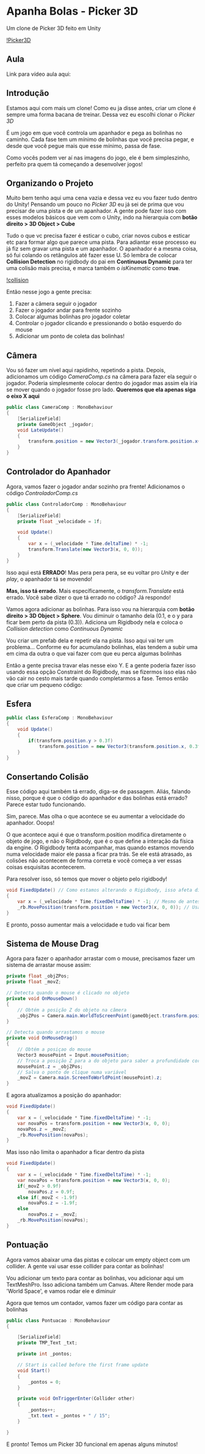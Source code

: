 # Apanha Bolas - Picker 3D

Um clone de Picker 3D feito em Unity

[!Picker3D](/picker3d.png)

## Aula

Link para vídeo aula aqui: 

## Introdução

Estamos aqui com mais um clone! Como eu ja disse antes, criar um clone é sempre uma forma bacana de treinar. Dessa vez eu escolhi clonar o _Picker 3D_

É um jogo em que você controla um apanhador e pega as bolinhas no caminho. Cada fase tem um mínimo de bolinhas que você precisa pegar, e desde que você pegue mais que esse mínimo, passa de fase.

Como vocês podem ver aí nas imagens do jogo, ele é bem simpleszinho, perfeito pra quem tá começando a desenvolver jogos!

## Organizando o Projeto

Muito bem tenho aqui uma cena vazia e dessa vez eu vou fazer tudo dentro do Unity! Pensando um pouco no _Picker 3D_ eu já sei de prima que vou precisar de uma pista e de um apanhador. A gente pode fazer isso com esses modelos básicos que vem com o Unity, indo na hierarquia com __botão direito > 3D Object > Cube__

Tudo o que vc precisa fazer é esticar o cubo, criar novos cubos e esticar etc para formar algo que parece uma pista. Para adiantar esse processo eu já fiz sem gravar uma pista e um apanhador. O apanhador é a mesma coisa, só fui colando os retângulos até fazer esse U. Só lembra de colocar __Collision Detection__ no rigidbody do pai em __Continuous Dynamic__ para ter uma colisão mais precisa, e marca também o _isKinematic_ como __true__.

[!collision](/collision.png)

Então nesse jogo a gente precisa:

1. Fazer a câmera seguir o jogador
2. Fazer o jogador andar para frente sozinho
3. Colocar algumas bolinhas pro jogador coletar
4. Controlar o jogador clicando e pressionando o botão esquerdo do mouse
5. Adicionar um ponto de coleta das bolinhas!

## Câmera

Vou só fazer um nível aqui rapidinho, repetindo a pista. Depois, adicionamos um código _CameraComp.cs_ na câmera para fazer ela seguir o jogador. Poderia simplesmente colocar dentro do jogador mas assim ela iria se mover quando o jogador fosse pro lado. __Queremos que ela apenas siga o eixo X aqui__


```cs
public class CameraComp : MonoBehaviour
{
    [SerializeField]
    private GameObject _jogador;
    void LateUpdate()
    {
        transform.position = new Vector3(_jogador.transform.position.x+4, transform.position.y, transform.position.z);
    }
}
```

## Controlador do Apanhador

Agora, vamos fazer o jogador andar sozinho pra frente! Adicionamos o código _ControladorComp.cs_


```cs
public class ControladorComp : MonoBehaviour
{
    [SerializeField]
    private float _velocidade = 1f;

    void Update()
    {
        var x = (_velocidade * Time.deltaTime) * -1;
        transform.Translate(new Vector3(x, 0, 0));
    }
}
```

Isso aqui está __ERRADO__! Mas pera pera pera, se eu voltar pro _Unity_ e der _play_, o apanhador tá se movendo!

__Mas, isso tá errado__. Mais específicamente, o _transform.Translate_ está errado. Você sabe dizer o que tá errado no código? Já respondo!

Vamos agora adicionar as bolinhas. Para isso vou na hierarquia com __botão direito > 3D Object > Sphere__. Vou diminuir o tamanho dela (0.1, e o y para ficar bem perto da pista (0.3)). Adiciona um Rigidbody nela e coloca o _Collision detection_ como _Continuous Dynamic_

Vou criar um prefab dela e repetir ela na pista. Isso aqui vai ter um problema... Conforme eu for acumulando bolinhas, elas tendem a subir uma em cima da outra o que vai fazer com que eu perca algumas bolinhas

Então a gente precisa travar elas nesse eixo Y. E a gente poderia fazer isso usando essa opção Constraint do Rigidbody, mas se fizermos isso elas não vão cair no cesto mais tarde quando completarmos a fase. Temos então que criar um pequeno código:

## Esfera

```cs
public class EsferaComp : MonoBehaviour
{
    void Update()
    {
        if(transform.position.y > 0.3f)
            transform.position = new Vector3(transform.position.x, 0.3f, transform.position.z);
    }
}
```

## Consertando Colisão

Esse código aqui também tá errado, diga-se de passagem. Aliás, falando nisso, porque é que o código do apanhador e das bolinhas está errado? Parece estar tudo funcionando.

Sim, parece. Mas olha o que acontece se eu aumentar a velocidade do apanhador. Ooops!

O que acontece aqui é que o transform.position modifica diretamente o objeto de jogo, e não o Rigidbody, que é o que define a interação da física da engine. O Rigidbody tenta acompanhar, mas quando estamos movendo numa velocidade maior ele passa a ficar pra trás. Se ele está atrasado, as colisões não acontecem de forma correta e você começa a ver essas coisas esquisitas acontecerem.

Para resolver isso, só temos que mover o objeto pelo rigidbody!

```cs
void FixedUpdate() // Como estamos alterando o Rigidbody, isso afeta diretamente a física. Nesses casos é melhor usar FixedUpdate
{
    var x = (_velocidade * Time.fixedDeltaTime) * -1; // Mesmo de antes
    _rb.MovePosition(transform.position + new Vector3(x, 0, 0)); // Usamos MovePosition
}
```

E pronto, posso aumentar mais a velocidade e tudo vai ficar bem

## Sistema de Mouse Drag

Agora para fazer o apanhador arrastar com o mouse, precisamos fazer um sistema de arrastar mouse assim:

```cs
private float _objZPos;
private float _movZ;

// Detecta quando o mouse é clicado no objeto
private void OnMouseDown()
{
    // Obtém a posição Z do objeto na câmera
    _objZPos = Camera.main.WorldToScreenPoint(gameObject.transform.position).z;
}

// Detecta quando arrastamos o mouse
private void OnMouseDrag()
{
    // Obtém a posiçao do mouse
    Vector3 mousePoint = Input.mousePosition;
    // Troca a posição Z para a do objeto para saber a profundidade correta do clique
    mousePoint.z = _objZPos;
    // Salva o ponto de clique numa variável
    _movZ = Camera.main.ScreenToWorldPoint(mousePoint).z;
}
```

E agora atualizamos a posição do apanhador:

```cs
void FixedUpdate()
{
    var x = (_velocidade * Time.fixedDeltaTime) * -1;
    var novaPos = transform.position + new Vector3(x, 0, 0);
    novaPos.z = _movZ;
    _rb.MovePosition(novaPos);
}
```

Mas isso não limita o apanhador a ficar dentro da pista

```cs
void FixedUpdate()
{
    var x = (_velocidade * Time.fixedDeltaTime) * -1;
    var novaPos = transform.position + new Vector3(x, 0, 0);
    if(_movZ > 0.9f)
        novaPos.z = 0.9f;
    else if(_movZ < -1.9f)
        novaPos.z = -1.9f;
    else
        novaPos.z = _movZ;
    _rb.MovePosition(novaPos);
}
```

## Pontuação

Agora vamos abaixar uma das pistas e colocar um empty object com um collider. A gente vai usar esse collider para contar as bolinhas!

Vou adicionar um texto para contar as bolinhas, vou adicionar aqui um TextMeshPro. Isso adiciona também um Canvas. Altere Render mode para 'World Space', e vamos rodar ele e diminuir

Agora que temos um contador, vamos fazer um código para contar as bolinhas

```cs
public class Pontuacao : MonoBehaviour
{

    [SerializeField]
    private TMP_Text _txt;

    private int _pontos;

    // Start is called before the first frame update
    void Start()
    {
        _pontos = 0;
    }

    private void OnTriggerEnter(Collider other)
    {
        _pontos++;
        _txt.text = _pontos + " / 15";
    }

}
```


E pronto! Temos um Picker 3D funcional em apenas alguns minutos!